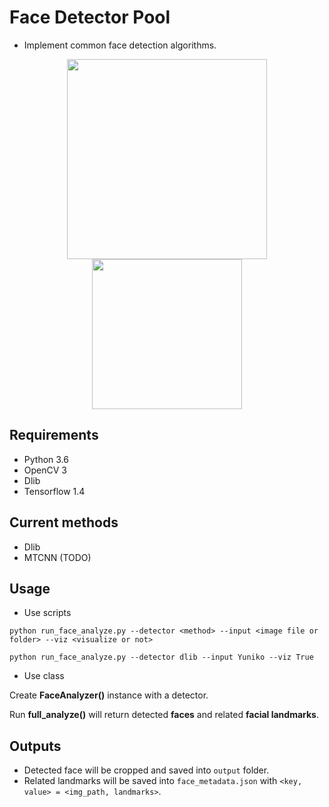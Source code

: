 # Face Detector Pool
* Implement common face detection algorithms.

<p align="center">
    <img src="https://github.com/timctho/dlib-face-detector/raw/master/sample.jpg", width="320">
    <img src="https://github.com/timctho/dlib-face-detector/raw/master/Yuniko/yuniko_0.jpg", width="240">
</p>

## Requirements
 - Python 3.6
 - OpenCV 3
 - Dlib
 - Tensorflow 1.4
 
## Current methods
 - Dlib
 - MTCNN (TODO)

## Usage
* Use scripts

 `python run_face_analyze.py --detector <method> --input <image file or folder> --viz <visualize or not>`


 `python run_face_analyze.py --detector dlib --input Yuniko --viz True`

* Use class

 Create **FaceAnalyzer()** instance with a detector.
 
 Run **full_analyze()** will return detected **faces** and related **facial landmarks**.
 
 
 

## Outputs
* Detected face will be cropped and saved into `output` folder.
* Related landmarks will be saved into `face_metadata.json` with `<key, value> = <img_path, landmarks>`.

